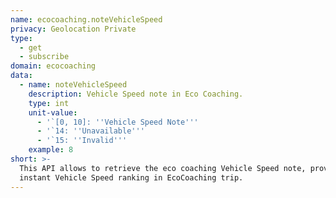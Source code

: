 ```yaml
---
name: ecocoaching.noteVehicleSpeed
privacy: Geolocation Private
type:
  - get
  - subscribe
domain: ecocoaching
data:
  - name: noteVehicleSpeed
    description: Vehicle Speed note in Eco Coaching.
    type: int
    unit-value:
      - '`[0, 10]: ''Vehicle Speed Note'''
      - '`14: ''Unavailable'''
      - '`15: ''Invalid'''
    example: 8
short: >-
  This API allows to retrieve the eco coaching Vehicle Speed note, providing
  instant Vehicle Speed ranking in EcoCoaching trip.
---
```


